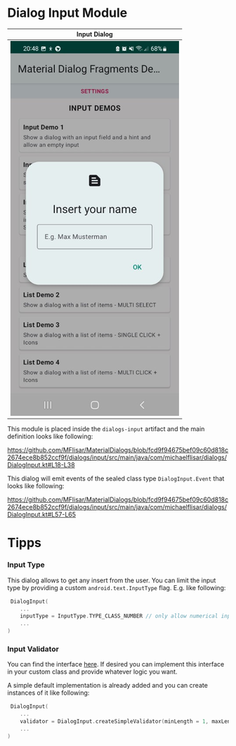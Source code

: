 # Dialog Input Module

| Input Dialog  |
| :---: |
| ![Dialog](../images/dialog_input.jpg?raw=true "Dialog") |

This module is placed inside the `dialogs-input` artifact and the main definition looks like following:

https://github.com/MFlisar/MaterialDialogs/blob/fcd9f94675bef09c60d818c2674ece8b852ccf9f/dialogs/input/src/main/java/com/michaelflisar/dialogs/DialogInput.kt#L18-L38

This dialog will emit events of the sealed class type `DialogInput.Event` that looks like following:

https://github.com/MFlisar/MaterialDialogs/blob/fcd9f94675bef09c60d818c2674ece8b852ccf9f/dialogs/input/src/main/java/com/michaelflisar/dialogs/DialogInput.kt#L57-L65

# Tipps

### Input Type

This dialog allows to get any insert from the user. You can limit the input type by providing a custom `android.text.InputType` flag. E.g. like following:

```kotlin
 DialogInput(
    ...
    inputType = InputType.TYPE_CLASS_NUMBER // only allow numerical input
    ...
)
```

### Input Validator

You can find the interface [here](dialogs/input/src/main/java/com/michaelflisar/dialogs/interfaces/IInputValidator.kt). If desired you can implement this interface in your custom class and provide whatever logic you want.

A simple default implementation is already added and you can create instances of it like following:

```kotlin
 DialogInput(
    ...
    validator = DialogInput.createSimpleValidator(minLength = 1, maxLength = 10),
    ...
)
```
